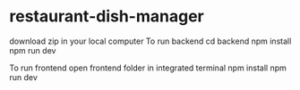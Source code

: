 ﻿# restaurant-dish-manager
download zip in your local computer
To run backend
cd backend
npm install
npm run dev

To run frontend
open frontend folder in integrated terminal
npm install
npm run dev
